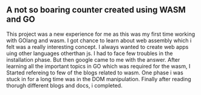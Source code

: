 ## A not so boaring counter created using WASM and GO

This project was a new experience for me as this was my first time working with GOlang and wasm.
I got chance to learn about web assembly which i felt was a really interesting concept.
I always wanted to create web apps uing other languages otherthan js.
I had to face few troubles in the installation phase. But then google came to me with the answer.
After learning all the important topics in GO which was required for the wasm, I Started refereing to few of the blogs related to wasm.
One phase i was stuck in for a long time was in the DOM manipulation.
Finally after reading thorugh different blogs and docs, i completed.
